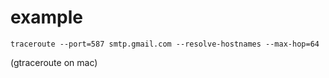 # example

`traceroute --port=587 smtp.gmail.com --resolve-hostnames --max-hop=64`

(gtraceroute on mac)
